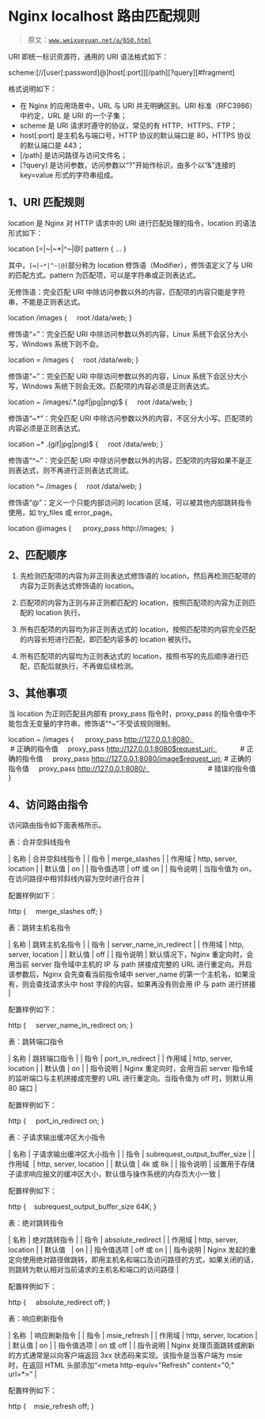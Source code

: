# Nginx localhost 路由匹配规则

> 原文：[`www.weixueyuan.net/a/650.html`](http://www.weixueyuan.net/a/650.html)

URI 即统一标识资源符，通用的 URI 语法格式如下：

scheme:[//[user[:password]@]host[:port]][/path][?query][#fragment]

格式说明如下：

*   在 Nginx 的应用场景中，URL 与 URI 并无明确区别。URI 标准（RFC3986）中约定，URL 是 URI 的一个子集；
*   scheme 是 URI 请求时遵守的协议，常见的有 HTTP、HTTPS、FTP；
*   host[:port] 是主机名与端口号，HTTP 协议的默认端口是 80，HTTPS 协议的默认端口是 443；
*   [/path] 是访问路径与访问文件名；
*   [?query] 是访问参数，访问参数以“?”开始作标识，由多个以“&”连接的 key=value 形式的字符串组成。

## 1、URI 匹配规则

location 是 Nginx 对 HTTP 请求中的 URI 进行匹配处理的指令，location 的语法形式如下：

location [=|~|~*|^~|@] pattern { ... }

其中，`[=|~*|^~|@]`部分称为 location 修饰语（Modifier），修饰语定义了与 URI 的匹配方式。pattern 为匹配项，可以是字符串或正则表达式。

无修饰语：完全匹配 URI 中除访问参数以外的内容，匹配项的内容只能是字符串，不能是正则表达式。

location /images {
    root /data/web;
}

修饰语“=”：完全匹配 URI 中除访问参数以外的内容，Linux 系统下会区分大小写，Windows 系统下则不会。

location = /images {
    root /data/web;
}

修饰语“~”：完全匹配 URI 中除访问参数以外的内容，Linux 系统下会区分大小写，Windows 系统下则会无效。匹配项的内容必须是正则表达式。

location ~ /images/.*\.(gif|jpg|png)$ {
    root /data/web;
}

修饰语“~*”：完全匹配 URI 中除访问参数以外的内容，不区分大小写。匹配项的内容必须是正则表达式。

location ~* \.(gif|jpg|png)$ {
    root /data/web;
}

修饰语“^~”：完全匹配 URI 中除访问参数以外的内容，匹配项的内容如果不是正则表达式，则不再进行正则表达式测试。

location ^~ /images {
    root /data/web;
}

修饰语“@”：定义一个只能内部访问的 location 区域，可以被其他内部跳转指令使用，如 try_files 或 error_page。

location @images { 
    proxy_pass http://images; 
}

## 2、匹配顺序

1) 先检测匹配项的内容为非正则表达式修饰语的 location，然后再检测匹配项的内容为正则表达式修饰语的 location。

2) 匹配项的内容为正则与非正则都匹配的 location，按照匹配项的内容为正则匹配的 location 执行。

3) 所有匹配项的内容均为非正则表达式的 location，按照匹配项的内容完全匹配的内容长短进行匹配，即匹配内容多的 location 被执行。

4) 所有匹配项的内容均为正则表达式的 location，按照书写的先后顺序进行匹配，匹配后就执行，不再做后续检测。

## 3、其他事项

当 location 为正则匹配且内部有 proxy_pass 指令时，proxy_pass 的指令值中不能包含无变量的字符串。修饰语“^~”不受该规则限制。

location ~ /images { 
    proxy_pass http://127.0.0.1:8080;                                 # 正确的指令值
    proxy_pass http://127.0.0.1:8080$request_uri;             # 正确的指令值
    proxy_pass http://127.0.0.1:8080/image$request_uri; # 正确的指令值
    proxy_pass http://127.0.0.1:8080/;                               # 错误的指令值
}

## 4、访问路由指令

访问路由指令如下面表格所示。

表：合并空斜线指令

| 名称 | 合并空斜线指令 |
| 指令 | merge_slashes |
| 作用域 | http, server, location |
| 默认值 | on |
| 指令值选项 | off 或 on |
| 指令说明 | 当指令值为 on，在访问路径中相邻斜线内容为空时进行合并 |

配置样例如下：

http {
    merge_slashes off;
}

表：跳转主机名指令

| 名称 | 跳转主机名指令 |
| 指令 | server_name_in_redirect |
| 作用域 | http, server, location |
| 默认值 | off |
| 指令说明 | 默认情况下，Nginx 重定向时，会用当前 server 指令域中主机的 IP 与 path 拼接成完整的 URL 进行重定向。开启该参数后，Nginx 会先查看当前指令域中 server_name 的第一个主机名，如果没有，则会查找请求头中 host 字段的内容，如果再没有则会用 IP 与 path 进行拼接 |

配置样例如下：

http {
    server_name_in_redirect on;
}

表：跳转端口指令

| 名称 | 跳转端口指令 |
| 指令 | port_in_redirect |
| 作用域 | http, server, location |
| 默认值 | on |
| 指令说明 | Nginx 重定向时，会用当前 server 指令域的监听端口与主机拼接成完整的 URL 进行重定向。当指令值为 off 时，则默认用 80 端口 |

配置样例如下：

http {
    port_in_redirect on;
}

表：子请求输出缓冲区大小指令

| 名称 | 子请求输出缓冲区大小指令 |
| 指令 | subrequest_output_buffer_size |
| 作用域  | http, server, location |
| 默认值 | 4k 或 8k |
| 指令说明 | 设置用于存储子请求响应报文的缓冲区大小，默认值与操作系统的内存页大小一致 |

配置样例如下：

http {
   subrequest_output_buffer_size 64K;
}

表：绝对跳转指令

| 名称 | 绝对跳转指令 |
| 指令 | absolute_redirect |
| 作用域 | http, server, location |
| 默认值   | on |
| 指令值选项 | off 或 on |
| 指令说明 | Nginx 发起的重定向使用绝对路径做跳转，即用主机名和端口及访问路径的方式，如果关闭的话，则跳转为默认相对当前请求的主机名和端口的访问路径 |

配置样例如下：

http {
    absolute_redirect off;
}

表：响应刷新指令

| 名称  | 响应刷新指令 |
| 指令 | msie_refresh |
| 作用域 | http, server, location |
| 默认值 | on |
| 指令值选项 | on 或 off |
| 指令说明 | Nginx 处理页面跳转或刷新的方式通常是以向客户端返回 3xx 状态码来实现。该指令是当客户端为 msie 时，在返回 HTML 头部添加“<meta http-equiv=\"Refresh\" content=\"0;\" url=*>” |

配置样例如下：

http {
   msie_refresh off;
}